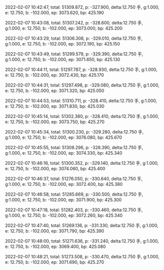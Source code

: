 2022-02-07 10:42:47, total: 51309.872, p: -327.900, delta:12.750 手, g:1.000, e: 12.750, b: -102.000, ep: 3073.620, bp: 425.190

2022-02-07 10:43:08, total: 51307.242, p: -328.600, delta:12.750 手, g:1.000, e: 12.750, b: -102.000, ep: 3073.000, bp: 425.200

2022-02-07 10:43:29, total: 51306.308, p: -329.010, delta:12.750 手, g:1.000, e: 12.750, b: -102.000, ep: 3072.190, bp: 425.150

2022-02-07 10:43:49, total: 51299.579, p: -329.390, delta:12.750 手, g:1.000, e: 12.750, b: -102.000, ep: 3071.650, bp: 425.130

2022-02-07 10:44:11, total: 51297.787, p: -328.930, delta:12.750 手, g:1.000, e: 12.750, b: -102.000, ep: 3072.430, bp: 425.170

2022-02-07 10:44:31, total: 51297.498, p: -329.080, delta:12.750 手, g:1.000, e: 12.750, b: -102.000, ep: 3071.320, bp: 425.050

2022-02-07 10:44:53, total: 51310.711, p: -328.410, delta:12.750 手, g:1.000, e: 12.750, b: -102.000, ep: 3071.830, bp: 425.030

2022-02-07 10:45:14, total: 51302.380, p: -328.410, delta:12.750 手, g:1.000, e: 12.750, b: -102.000, ep: 3073.750, bp: 425.270

2022-02-07 10:45:34, total: 51300.230, p: -329.280, delta:12.750 手, g:1.000, e: 12.750, b: -102.000, ep: 3076.080, bp: 425.670

2022-02-07 10:45:55, total: 51308.296, p: -328.390, delta:12.750 手, g:1.000, e: 12.750, b: -102.000, ep: 3074.330, bp: 425.340

2022-02-07 10:46:16, total: 51300.352, p: -329.140, delta:12.750 手, g:1.000, e: 12.750, b: -102.000, ep: 3074.060, bp: 425.400

2022-02-07 10:46:37, total: 51276.050, p: -330.640, delta:12.750 手, g:1.000, e: 12.750, b: -102.000, ep: 3072.400, bp: 425.380

2022-02-07 10:46:58, total: 51285.669, p: -330.500, delta:12.750 手, g:1.000, e: 12.750, b: -102.000, ep: 3071.900, bp: 425.300

2022-02-07 10:47:18, total: 51282.403, p: -330.460, delta:12.750 手, g:1.000, e: 12.750, b: -102.000, ep: 3072.260, bp: 425.340

2022-02-07 10:47:40, total: 51269.136, p: -331.330, delta:12.750 手, g:1.000, e: 12.750, b: -102.000, ep: 3071.790, bp: 425.390

2022-02-07 10:48:00, total: 51271.636, p: -331.240, delta:12.750 手, g:1.000, e: 12.750, b: -102.000, ep: 3069.400, bp: 425.080

2022-02-07 10:48:21, total: 51273.508, p: -330.470, delta:12.750 手, g:1.000, e: 12.750, b: -102.000, ep: 3071.690, bp: 425.270